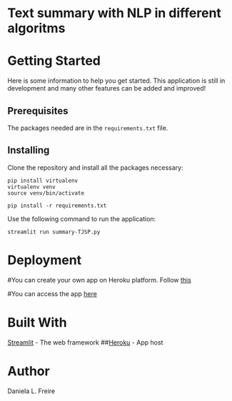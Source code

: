 # Text summary with NLP in different algoritms

# Getting Started
Here is some information to help you get started. This application is still in development and many other features can be added and improved!

## Prerequisites
The packages needed are in the `requirements.txt` file.

## Installing
Clone the repository and install all the packages necessary:

```
pip install virtualenv
virtualenv venv
source venv/bin/activate

pip install -r requirements.txt 
```

Use the following command to run the application:

```
streamlit run summary-TJSP.py
```

# Deployment
#You can create your own app on Heroku platform. Follow [this](https://devcenter.heroku.com/)

#You can access the app [here](http://text-summary-nlp.herokuapp.com/)

# Built With
[Streamlit](https://docs.streamlit.io/index.html) - The web framework
##[Heroku](https://dashboard.heroku.com/) - App host

# Author
Daniela L. Freire

